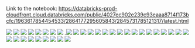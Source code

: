 Link to the notebook: https://databricks-prod-cloudfront.cloud.databricks.com/public/4027ec902e239c93eaaa8714f173bcfc/1963617854454533/2864177295605843/2845731785121317/latest.html

![](pics/pca1.png)
![](pics/pca2.png)
![](pics/pca3.png)
![](pics/pca4.png)
![](pics/pca5.png)
![](pics/pca6.png)
![](pics/pca7.png)
![](pics/pca8.png)
.![](pics/pca9.png)
![](pics/pca10.png)
![](pics/pca11.png)
![](pics/pca12.png)
![](pics/pca13.png)
![](pics/pca14.png)
![](pics/pca15.png)
![](pics/pca16.png)
![](pics/pca17.png)
![](pics/pca18.png)
![](pics/pca19.png)
![](pics/pca20.png)
![](pics/pca21.png)
![](pics/pca22.png)
![](pics/pca23.png)
![](pics/pca24.png)
![](pics/pca25.png)
![](pics/pca26.png)
![](pics/pca27.png)
![](pics/pca28.png)
![](pics/pca29.png)
![](pics/pca30.png)
![](pics/pca31.png)
![](pics/pca32.png)
![](pics/pca33.png)
![](pics/pca34.png)


